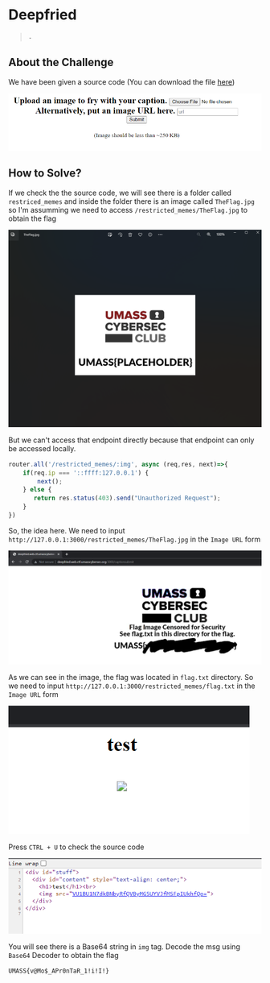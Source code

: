 # Deepfried
> `-`

## About the Challenge
We have been given a source code (You can download the file [here](DeepFried.zip))

![preview](images/preview.png)

## How to Solve?
If we check the the source code, we will see there is a folder called `restriced_memes` and inside the folder there is an image called `TheFlag.jpg` so I'm assumming we need to access `/restricted_memes/TheFlag.jpg` to obtain the flag

![TheFlag](images/TheFlag_Image.png)

But we can't access that endpoint directly because that endpoint can only be accessed locally.

```javascript
router.all('/restricted_memes/:img', async (req,res, next)=>{
    if(req.ip === '::ffff:127.0.0.1') {
        next();
    } else {
       return res.status(403).send("Unauthorized Request");
    }
})
```

So, the idea here. We need to input `http://127.0.0.1:3000/restricted_memes/TheFlag.jpg` in the `Image URL` form

![TheFlag](images/TheFlag.png)

As we can see in the image, the flag was located in `flag.txt` directory. So we need to input `http://127.0.0.1:3000/restricted_memes/flag.txt` in the `Image URL` form

![preview_flag](images/preview_flag.png)

Press `CTRL + U` to check the source code

![flag](images/flag.png)

You will see there is a Base64 string in `img` tag. Decode the msg using `Base64` Decoder to obtain the flag

```
UMASS{v@Mo$_APr0nTaR_1!i!I!}
```